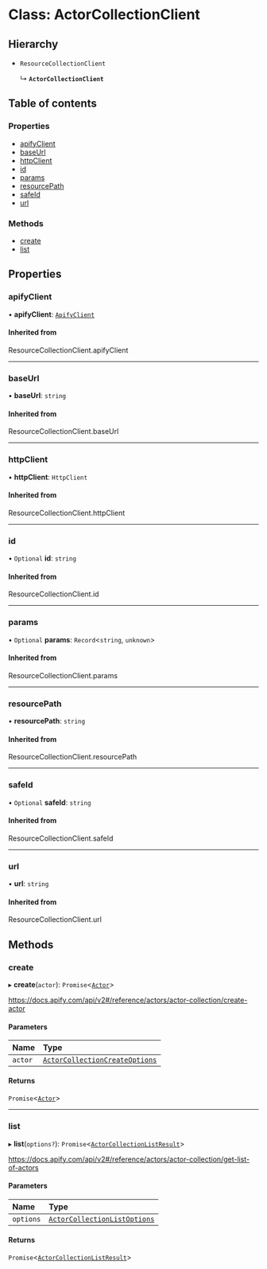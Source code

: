 # Class: ActorCollectionClient

## Hierarchy

- `ResourceCollectionClient`

  ↳ **`ActorCollectionClient`**

## Table of contents

### Properties

- [apifyClient](ActorCollectionClient.md#apifyclient)
- [baseUrl](ActorCollectionClient.md#baseurl)
- [httpClient](ActorCollectionClient.md#httpclient)
- [id](ActorCollectionClient.md#id)
- [params](ActorCollectionClient.md#params)
- [resourcePath](ActorCollectionClient.md#resourcepath)
- [safeId](ActorCollectionClient.md#safeid)
- [url](ActorCollectionClient.md#url)

### Methods

- [create](ActorCollectionClient.md#create)
- [list](ActorCollectionClient.md#list)

## Properties

### <a id="apifyclient" name="apifyclient"></a> apifyClient

• **apifyClient**: [`ApifyClient`](ApifyClient.md)

#### Inherited from

ResourceCollectionClient.apifyClient

___

### <a id="baseurl" name="baseurl"></a> baseUrl

• **baseUrl**: `string`

#### Inherited from

ResourceCollectionClient.baseUrl

___

### <a id="httpclient" name="httpclient"></a> httpClient

• **httpClient**: `HttpClient`

#### Inherited from

ResourceCollectionClient.httpClient

___

### <a id="id" name="id"></a> id

• `Optional` **id**: `string`

#### Inherited from

ResourceCollectionClient.id

___

### <a id="params" name="params"></a> params

• `Optional` **params**: `Record`<`string`, `unknown`\>

#### Inherited from

ResourceCollectionClient.params

___

### <a id="resourcepath" name="resourcepath"></a> resourcePath

• **resourcePath**: `string`

#### Inherited from

ResourceCollectionClient.resourcePath

___

### <a id="safeid" name="safeid"></a> safeId

• `Optional` **safeId**: `string`

#### Inherited from

ResourceCollectionClient.safeId

___

### <a id="url" name="url"></a> url

• **url**: `string`

#### Inherited from

ResourceCollectionClient.url

## Methods

### <a id="create" name="create"></a> create

▸ **create**(`actor`): `Promise`<[`Actor`](../interfaces/Actor.md)\>

https://docs.apify.com/api/v2#/reference/actors/actor-collection/create-actor

#### Parameters

| Name | Type |
| :------ | :------ |
| `actor` | [`ActorCollectionCreateOptions`](../interfaces/ActorCollectionCreateOptions.md) |

#### Returns

`Promise`<[`Actor`](../interfaces/Actor.md)\>

___

### <a id="list" name="list"></a> list

▸ **list**(`options?`): `Promise`<[`ActorCollectionListResult`](../modules.md#actorcollectionlistresult)\>

https://docs.apify.com/api/v2#/reference/actors/actor-collection/get-list-of-actors

#### Parameters

| Name | Type |
| :------ | :------ |
| `options` | [`ActorCollectionListOptions`](../interfaces/ActorCollectionListOptions.md) |

#### Returns

`Promise`<[`ActorCollectionListResult`](../modules.md#actorcollectionlistresult)\>
